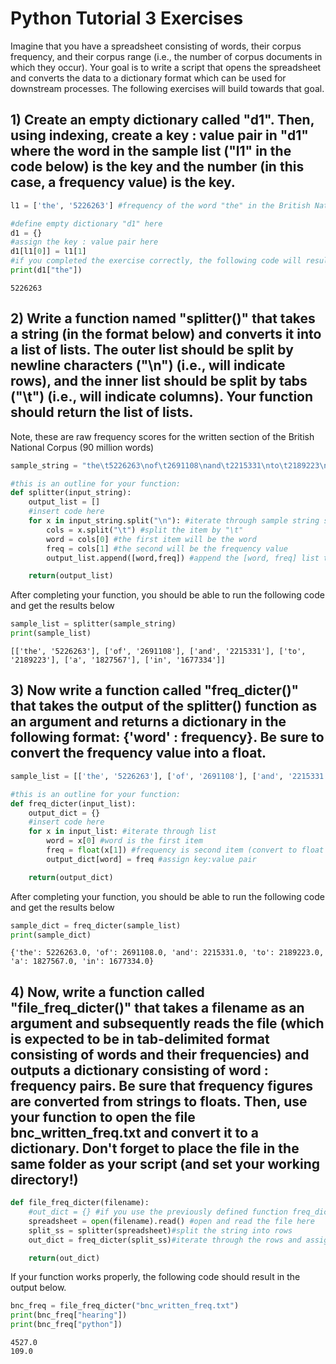 # Python Tutorial 3 Exercises
 Imagine that you have a spreadsheet consisting of words, their corpus frequency, and their corpus range (i.e., the number of corpus documents in which they occur). Your goal is to write a script that opens the spreadsheet and converts the data to a dictionary format which can be used for downstream processes. The following exercises will build towards that goal.

## 1) Create an empty dictionary called "d1". Then, using indexing, create a key : value pair in "d1" where the word in the sample list ("l1" in the code below) is the key and the number (in this case, a frequency value) is the key.

```python
l1 = ['the', '5226263'] #frequency of the word "the" in the British National Corpus (BNC)

#define empty dictionary "d1" here
d1 = {}
#assign the key : value pair here
d1[l1[0]] = l1[1]
#if you completed the exercise correctly, the following code will result in the output below
print(d1["the"])
```

```
5226263
```

## 2) Write a function named "splitter()" that takes a string (in the format below) and converts it into a list of lists. The outer list should be split by newline characters ("\n") (i.e., will indicate rows), and the inner list should be split by tabs ("\t") (i.e., will indicate columns). Your function should return the list of lists.


Note, these are raw frequency scores for the written section of the British National Corpus (90 million words)

```python
sample_string = "the\t5226263\nof\t2691108\nand\t2215331\nto\t2189223\na\t1827567\nin\t1677334"

#this is an outline for your function:
def splitter(input_string):
	output_list = []
	#insert code here
	for x in input_string.split("\n"): #iterate through sample string split by "\n"
		cols = x.split("\t") #split the item by "\t"
		word = cols[0] #the first item will be the word
		freq = cols[1] #the second will be the frequency value
		output_list.append([word,freq]) #append the [word, freq] list to the output list

	return(output_list)
```

After completing your function, you should be able to run the following code and get the results below

```python
sample_list = splitter(sample_string)
print(sample_list)
```

```
[['the', '5226263'], ['of', '2691108'], ['and', '2215331'], ['to', '2189223'], ['a', '1827567'], ['in', '1677334']]
```

## 3) Now write a function called "freq_dicter()" that takes the output of the splitter() function as an argument and returns a dictionary in the following format: {'word' : frequency}. Be sure to convert the frequency value into a float.

```python
sample_list = [['the', '5226263'], ['of', '2691108'], ['and', '2215331'], ['to', '2189223'], ['a', '1827567'], ['in', '1677334']]

#this is an outline for your function:
def freq_dicter(input_list):
	output_dict = {}
	#insert code here
	for x in input_list: #iterate through list
		word = x[0] #word is the first item
		freq = float(x[1]) #frequency is second item (convert to float using float())
		output_dict[word] = freq #assign key:value pair

	return(output_dict)
```

After completing your function, you should be able to run the following code and get the results below

```python
sample_dict = freq_dicter(sample_list)
print(sample_dict)
```

```
{'the': 5226263.0, 'of': 2691108.0, 'and': 2215331.0, 'to': 2189223.0, 'a': 1827567.0, 'in': 1677334.0}
```
## 4) Now, write a function called "file_freq_dicter()" that takes a filename as an argument and subsequently reads the file (which is expected to be in tab-delimited format consisting of words and their frequencies) and outputs a dictionary consisting of word : frequency pairs. Be sure that frequency figures are converted from strings to floats. Then, use your function to open the file bnc_written_freq.txt and convert it to a dictionary. Don't forget to place the file in the same folder as your script (and set your working directory!)

```python
def file_freq_dicter(filename):
	#out_dict = {} #if you use the previously defined function freq_dicter() this is not necessary
	spreadsheet = open(filename).read() #open and read the file here
	split_ss = splitter(spreadsheet)#split the string into rows
	out_dict = freq_dicter(split_ss)#iterate through the rows and assign the word as the key and the frequency as the value

	return(out_dict)
```

If your function works properly, the following code should result in the output below.

```python
bnc_freq = file_freq_dicter("bnc_written_freq.txt")
print(bnc_freq["hearing"])
print(bnc_freq["python"])
```

```
4527.0
109.0
```
